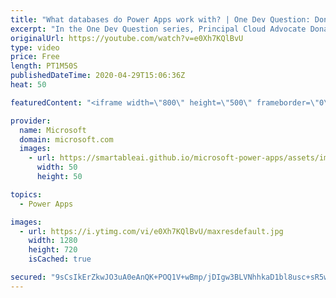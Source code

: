 ```yaml
---
title: "What databases do Power Apps work with? | One Dev Question: Dona Sarkar"
excerpt: "In the One Dev Question series, Principal Cloud Advocate Dona Sarkar explains how she uses Power Apps and why.   For more information, visit: https://docs.microsoft.com/powerapps/developer/common-data-service/overview/?WT.mc_id=onedevquestion-c9-donasa    Try Azure for free: https://aka.ms/TryAzure7"
originalUrl: https://youtube.com/watch?v=e0Xh7KQlBvU
type: video
price: Free
length: PT1M50S
publishedDateTime: 2020-04-29T15:06:36Z
heat: 50

featuredContent: "<iframe width=\"800\" height=\"500\" frameborder=\"0\" src=\"https://www.youtube.com/embed/e0Xh7KQlBvU\" allow=\"accelerometer; autoplay; encrypted-media; gyroscope; picture-in-picture\" allowfullscreen></iframe>"

provider:
  name: Microsoft
  domain: microsoft.com
  images:
    - url: https://smartableai.github.io/microsoft-power-apps/assets/images/organizations/microsoft.com-50x50.jpg
      width: 50
      height: 50

topics:
  - Power Apps

images:
  - url: https://i.ytimg.com/vi/e0Xh7KQlBvU/maxresdefault.jpg
    width: 1280
    height: 720
    isCached: true

secured: "9sCsIkErZkwJO3uA0eAnQK+POQ1V+wBmp/jDIgw3BLVNhhkaD1bl8usc+sR5wDrj4s+AHZr+JGAZrpytWkio4eezg6l2McCOO3FCrCAlMIrUS8OSWpMBsnXJ2nEVpnMX9tNZKG140JlOotBB0LeNi2WftsFJiTDDZS+s5V5YdgQa/b1nNWqU22IPlLoW66TH/ePq3P1CaKsu0Dd7btcwxSHzCl5b8icJHGMpqN0a0Zc/fNgkV24H2FmKHKsU+RlJYA7Oi+dRhBGHle+Q+dy7LwL7wSidqvJwwxkNlKPoCZBLvdSocwIj1F8t/Kp2jqOUB/6k7nOC638au6i5sIja3pILVp2EL+vjD+BQOvW3dchZkv4L/Qm5Zue8DR7PivZTeEwpn758j58+BsplOwlWnxXGArWtAs4u+ej4xdRYH/g=;S5nyhUxfoJh3xbLoDjbOIQ=="
---
```


